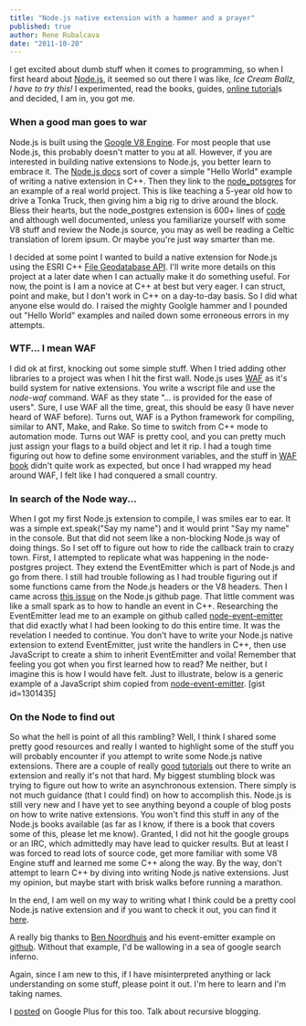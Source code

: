 ```yaml
---
title: "Node.js native extension with a hammer and a prayer"
published: true
author: Rene Rubalcava
date: "2011-10-20"
---
```


I get excited about dumb stuff when it comes to programming, so when I first heard about [Node.js](http://nodejs.org/), it seemed so out there I was like, _Ice Cream Ballz, I have to try this!_ I experimented, read the books, guides, [online tutorial](http://www.nodebeginner.org/)s and decided, I am in, you got me.

### When a good man goes to war

Node.js is built using the [Google V8 Engine](http://code.google.com/p/v8/). For most people that use Node.js, this probably doesn't matter to you at all. However, if you are interested in building native extensions to Node.js, you better learn to embrace it. The [Node.js docs](http://nodejs.org/docs/v0.4.12/api/addons.html) sort of cover a simple "Hello World" example of writing a native extension in C++. Then they link to the [node\_potsgres](https://github.com/ry/node_postgres) for an example of a real world project. This is like teaching a 5-year old how to drive a Tonka Truck, then giving him a big rig to drive around the block. Bless their hearts, but the node\_postgres extension is 600+ lines of [code](https://github.com/ry/node_postgres/blob/master/binding.cc) and although well documented, unless you familiarize yourself with some V8 stuff and review the Node.js source, you may as well be reading a Celtic translation of lorem ipsum. Or maybe you're just way smarter than me.

I decided at some point I wanted to build a native extension for Node.js using the ESRI C++ [File Geodatabase API](http://resources.arcgis.com/content/geodatabases/10.0/file-gdb-api). I'll write more details on this project at a later date when I can actually make it do something useful. For now, the point is I am a novice at C++ at best but very eager. I can struct, point and make, but I don't work in C++ on a day-to-day basis. So I did what anyone else would do. I raised the mighty Goolgle hammer and I pounded out "Hello World" examples and nailed down some erroneous errors in my attempts.

### WTF... I mean WAF

I did ok at first, knocking out some simple stuff. When I tried adding other libraries to a project was when I hit the first wall. Node.js uses [WAF](http://code.google.com/p/waf/) as it's build system for native extensions. You write a wscript file and use the _node-waf_ command. WAF as they state "... is provided for the ease of users". Sure, I use WAF all the time, great, this should be easy (I have never heard of WAF before). Turns out, WAF is a Python framework for compiling, similar to ANT, Make, and Rake. So time to switch from C++ mode to automation mode. Turns out WAF is pretty cool, and you can pretty much just assign your flags to a build object and let it rip. I had a tough time figuring out how to define some environment variables, and the stuff in [WAF book](http://docs.waf.googlecode.com/git/book_16/single.html) didn't quite work as expected, but once I had wrapped my head around WAF, I felt like I had conquered a small country.

### In search of the Node way...

When I got my first Node.js extension to compile, I was smiles ear to ear. It was a simple ext.speak("Say my name") and it would print "Say my name" in the console. But that did not seem like a non-blocking Node.js way of doing things. So I set off to figure out how to ride the callback train to crazy town. First, I attempted to replicate what was happening in the node-postgres project. They extend the EventEmitter which is part of Node.js and go from there. I still had trouble following as I had trouble figuring out if some functions came from the Node.js headers or the V8 headers. Then I came across [this issue](https://github.com/joyent/node/issues/1335) on the Node.js github page. That little comment was like a small spark as to how to handle an event in C++. Researching the EventEmitter lead me to an example on github called [node-event-emitter](https://github.com/bnoordhuis/node-event-emitter) that did exactly what I had been looking to do this entire time. It was the revelation I needed to continue. You don't have to write your Node.js native extension to extend EventEmitter, just write the handlers in C++, then use JavaScript to create a shim to inherit EventEmitter and voila! Remember that feeling you got when you first learned how to read? Me neither, but I imagine this is how I would have felt. Just to illustrate, below is a generic example of a JavaScript shim copied from [node-event-emitter](https://github.com/bnoordhuis/node-event-emitter/blob/master/event-emitter.js). [gist id=1301435]

### On the Node to find out

So what the hell is point of all this rambling? Well, I think I shared some pretty good resources and really I wanted to highlight some of the stuff you will probably encounter if you attempt to write some Node.js native extensions. There are a couple of really [good](http://syskall.com/how-to-write-your-own-native-nodejs-extension) [tutorials](https://www.cloudkick.com/blog/2010/aug/23/writing-nodejs-native-extensions/) out there to write an extension and really it's not that hard. My biggest stumbling block was trying to figure out how to write an asynchronous extension. There simply is not much guidance (that I could find) on how to accomplish this. Node.js is still very new and I have yet to see anything beyond a couple of blog posts on how to write native extensions. You won't find this stuff in any of the Node.js books available (as far as I know, if there is a book that covers some of this, please let me know). Granted, I did not hit the google groups or an IRC, which admittedly may have lead to quicker results. But at least I was forced to read lots of source code, get more familiar with some V8 Engine stuff and learned me some C++ along the way. By the way, don't attempt to learn C++ by diving into writing Node.js native extensions. Just my opinion, but maybe start with brisk walks before running a marathon.

In the end, I am well on my way to writing what I think could be a pretty cool Node.js native extension and if you want to check it out, you can find it [here](https://github.com/odoe/node_fgdb).

A really big thanks to [Ben Noordhuis](http://bnoordhuis.nl/) and his event-emitter example on [github](https://github.com/bnoordhuis). Without that example, I'd be wallowing in a sea of google search inferno.

Again, since I am new to this, if I have misinterpreted anything or lack understanding on some stuff, please point it out. I'm here to learn and I'm taking names.

I [posted](https://plus.google.com/u/0/102624738003057786173/posts/crWRrqgPPHj) on Google Plus for this too. Talk about recursive blogging.
